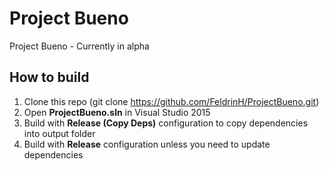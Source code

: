 # Project Bueno
Project Bueno - Currently in alpha

## How to build
1. Clone this repo (git clone https://github.com/FeldrinH/ProjectBueno.git)
2. Open **ProjectBueno.sln** in Visual Studio 2015
3. Build with **Release (Copy Deps)** configuration to copy dependencies into output folder
4. Build with **Release** configuration unless you need to update dependencies
